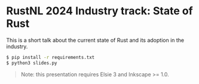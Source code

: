# RustNL 2024 Industry track: State of Rust
This is a short talk about the current state of Rust and its adoption in the industry.

```bash
$ pip install -r requirements.txt
$ python3 slides.py
```

> Note: this presentation requires Elsie 3 and Inkscape >= 1.0.
